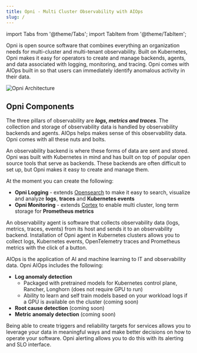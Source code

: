```yaml
---
title: Opni - Multi Cluster Observability with AIOps
slug: /
---
```


import Tabs from '@theme/Tabs';
import TabItem from '@theme/TabItem';

Opni is open source software that combines everything an organization needs for multi-cluster and multi-tenant observability. Built on Kubernetes, Opni makes it easy for operators to create and manage backends, agents, and data associated with logging, monitoring, and tracing. Opni comes with AIOps built in so that users can immediately identify anomalous activity in their data.

![Opni Architecture](/img/high_level_arch.png)

## Opni Components
The three pillars of observability are ***logs, metrics and traces***.
The collection and storage of observability data is handled by observability backends and agents.
AIOps helps makes sense of this observability data.
Opni comes with all these nuts and bolts.
 
<Tabs>
<TabItem value="backends" label="Observability Backends" default>    

An observability backend is where these forms of data are sent and stored.
Opni was built with Kubernetes in mind and has built on top of popular open source tools that serve as backends. These backends are often difficult to set up, but Opni makes it easy to create and manage them. 

At the moment you can create the following: 

- **Opni Logging** - extends [Opensearch](https://opensearch.org) to make it easy to search, visualize and analyze **logs**, **traces** and **Kubernetes events**
- **Opni Monitoring** - extends [Cortex](https://cortexmetrics.io) to enable multi cluster, long term storage for **Prometheus metrics**
      
</TabItem>
<TabItem value="agents" label="Observability Agents">

An observability agent is software that collects observability data (logs, metrics, traces, events) from its host and sends it to an observability backend.
Installation of Opni agent in Kubernetes clusters allows you to collect logs, Kubernetes events, OpenTelemetry traces and Prometheus metrics with the click of a button. 

</TabItem>
<TabItem value="aiops" label="AIOps">

AIOps is the application of AI and machine learning to IT and observability data.
Opni AIOps includes the following:
* **Log anomaly detection**
  * Packaged with pretrained models for Kubernetes control plane, Rancher, Longhorn (does not require GPU to run)
  * Ability to learn and self train models based on your workload logs if a GPU is available on the cluster (coming soon)
* **Root cause detection** (coming soon)
* **Metric anomaly detection** (coming soon)


</TabItem>
<TabItem value="alerting" label="Alerting and SLOs">

Being able to create triggers and reliability targets for services allows you to leverage your data in meaningful ways and make better decisions on how to operate your software.
Opni alerting allows you to do this with its alerting and SLO interface. 
</TabItem>
</Tabs>


